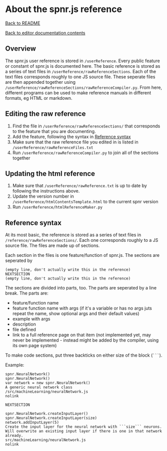 # About the spnr.js reference

[Back to README](../README.md)

[Back to editor documentation contents](README.md)

## Overview
The spnr.js user reference is stored in `/userReference`. Every public feature or constant of spnr.js is documented here. The basic reference is stored as a series of text files in `/userReference/rawReferenceSections`. Each of the text files corresponds roughly to one JS source file. These seperate files are then appended together using `/userReference/rawReferenceSections/rawReferenceCompiler.py`. From here, different programs can be used to make reference manuals in different formats, eg HTML or markdown.

## Editing the raw reference
1. Find the file in `/userReference/rawReferenceSections/` that corresponds to the feature that you are documenting.
2. Add the feature, following the syntax in [Reference syntax](#reference-syntax)
3. Make sure that the raw reference file you edited in is listed in `/userReference/rawReferenceFiles.txt`
4. Run `/userReference/rawReferenceCompiler.py` to join all of the sections together

## Updating the html reference

1. Make sure that `/userReference/rawReference.txt` is up to date by following the instructions above.
2. Update the version number in `/userReference/htmlContentsTemplate.html` to the current spnr version
3. Run `/userReference/htmlReferenceMaker.py`

## Reference syntax
At its most basic, the reference is stored as a series of text files in `/reference/rawReferenceSections/`. Each one corresponds roughly to a JS source file. The files are made up of sections.

Each section in the files is one feature/function of spnr.js. The sections are seperated by 
```
(empty line, don't actually write this in the reference)
NEXTSECTION
(empty line, don't actually write this in the reference)
```

The sections are divided into parts, too. The parts are seperated by a line break. The parts are:
- feature/function name
- feature function name with args (if it's a variable or has no args juts repeat the name, show optional args and their default values)
- example with args
- description
- file defined
- link to a full reference page on that item (not implemented yet, may never be implemented - instead might be added by the compiler, using its own page system)

To make code sections, put three backticks on either size of the block (` ``` `).

Example:
```
spnr.NeuralNetwork()
spnr.NeuralNetwork()
var network = new spnr.NeuralNetwork()
A generic neural network class
/src/machineLearning/neuralNetwork.js
nolink

NEXTSECTION

spnr.NeuralNetwork.createInputLayer()
spnr.NeuralNetwork.createInputLayer(size)
network.addInputLayer(5)
Create the input layer for the neural network with ```size``` neurons. Will overwrite an existing input layer if there is one in that network already.
src/machineLearning/neuralNetwork.js
nolink
```